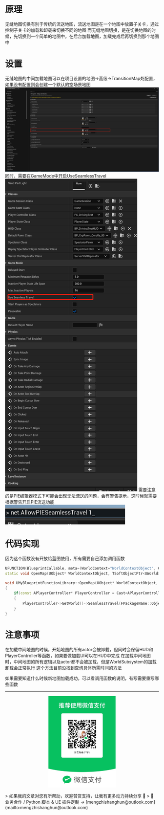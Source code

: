 # 原理
无缝地图切换有别于传统的流送地图，流送地图是在一个地图中放置子关卡，通过控制子关卡的加载和卸载来切换不同的地图
而无缝地图切换，是在切换地图的时候，先切换到一个简单的地图中，在后台加载地图，加载完成后再切换到那个地图中

# 设置
无缝地图的中间加载地图可以在项目设置的地图->高级->TransitionMap处配置，如果没有配置则会创建一个默认的空场景地图
![](https://raw.githubusercontent.com/mengzhishanghun/mengzhishanghun/main/Blog/Assets/00-%E9%99%84%E4%BB%B6%E8%B5%84%E6%BA%90/%E5%9B%BE%E7%89%87/Pasted%20image%2020240626141923.png)
同时，需要在GameMode中开启UseSeamlessTravel
![](https://raw.githubusercontent.com/mengzhishanghun/mengzhishanghun/main/Blog/Assets/00-%E9%99%84%E4%BB%B6%E8%B5%84%E6%BA%90/%E5%9B%BE%E7%89%87/Pasted%20image%2020240626142106.png)
需要注意的是PIE编辑器模式下可能会出现无法流送的问题，会有警告提示，这时候就需要根据警告开启PIE流送功能
![](https://raw.githubusercontent.com/mengzhishanghun/mengzhishanghun/main/Blog/Assets/00-%E9%99%84%E4%BB%B6%E8%B5%84%E6%BA%90/%E5%9B%BE%E7%89%87/Pasted%20image%2020240626142300.png)
# 代码实现
因为这个函数没有开放给蓝图使用，所有需要自己添加调用函数
```C++
UFUNCTION(BlueprintCallable, meta=(WorldContext="WorldContextObject", CallableWithoutWorldContext))  
static void OpenMap(UObject* WorldContextObject, TSoftObjectPtr<UWorld> Map);
```

```C++
void UMyBlueprintFunctionLibrary::OpenMap(UObject* WorldContextObject, TSoftObjectPtr<UWorld> Map)
{
	if(const APlayerController* PlayerController = Cast<APlayerController>(UGameplayStatics::GetPlayerController(WorldContextObject, 0)))
	{
		PlayerController->GetWorld()->SeamlessTravel(FPackageName::ObjectPathToPackageName(Map.ToString()), true);	
	}
}
```

# 注意事项
在加载中间地图的时候，开始地图的所有actor会被卸载，但同时会保留HUD和PlayerController等函数，如果要做加载UI可以在HUD中完成
在加载中间地图时，中间地图的所有逻辑以及actor都不会被加载，但是WorldSubsystem的加载卸载会正常执行
这个方法目前没找到查询具体所需时间的方法

如果需要知道什么时候新地图加载成功，可以看调用函数的说明，有写需要重写哪些函数

---

<p align="center">
  <img src="https://raw.githubusercontent.com/mengzhishanghun/mengzhishanghun/main/PayCodes/WeChatPay.jpg" width="220"/>
</p>
> 如果我的文章对您有所帮助，欢迎赞赏支持，让我有更多动力持续分享 🙏   
> 💼 业务合作 / Python 脚本 & UE 插件定制 → [mengzhishanghun@outlook.com](mailto:mengzhishanghun@outlook.com)